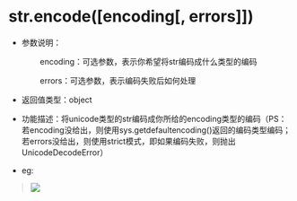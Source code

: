# str.encode([encoding[, errors]])

- 参数说明：

&emsp;&emsp;&emsp;&emsp;encoding：可选参数，表示你希望将str编码成什么类型的编码

&emsp;&emsp;&emsp;&emsp;errors：可选参数，表示编码失败后如何处理

- 返回值类型：object

- 功能描述：将unicode类型的str编码成你所给的encoding类型的编码（PS：若encoding没给出，则使用sys.getdefaultencoding()返回的编码类型编码；若errors没给出，则使用strict模式，即如果编码失败，则抛出UnicodeDecodeError）

- eg:

>![](http://ww2.sinaimg.cn/mw690/70cc3cccgw1eriv3ci52zj20bs0350so.jpg)